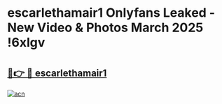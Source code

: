 # escarlethamair1 Onlyfans Leaked - New Video & Photos March 2025 !6xlgv

# <h2><a href="https://8w96im.iuczelnia.edu.pl?title=escarlethamair1&ref=6xlgv">🔗👉 🔴 escarlethamair1</a></h2>

[![acn](https://github.com/user-attachments/assets/0f9c940e-d8b0-45ae-aac7-cd30a18b3e1c)](https://8w96im.iuczelnia.edu.pl?title=escarlethamair1&ref=6xlgv)

